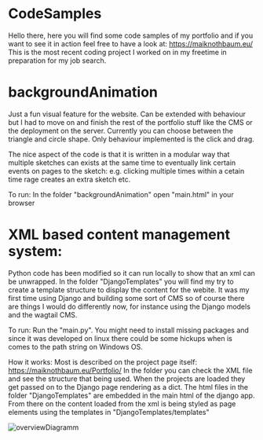 # CodeSamples

Hello there, here you will find some code samples of my portfolio and if you want to see it in action feel free to have a look at: https://maiknothbaum.eu/ 
This is the most recent coding project I worked on in my freetime in preparation for my job search. 

# backgroundAnimation

Just a fun visual feature for the website. Can be extended with behaviour but I had to move on and finish the rest of the portfolio stuff like the CMS or the deployment on the server. Currently you can choose between the triangle and circle shape. Only behaviour implemented is the click and drag.

The nice aspect of the code is that it is written in a modular way that multiple sketches can exists at the same time to eventually link certain events on pages to the sketch: e.g. clicking multiple times within a cetain time rage creates an extra sketch etc.

To run:
In the folder "backgroundAnimation" open "main.html" in your browser



# XML based content management system:
Python code has been modified so it can run locally to show that an xml can be unwrapped. In the folder "DjangoTemplates" you will find my try to create a template structure to display the content for the webite. It was my first time using Django and building some sort of CMS so of course there are things I would do differently now, for instance using the Django models and the wagtail CMS.

To run:
Run the "main.py". You might need to install missing packages and since it was developed on linux there could be some hickups when is comes to the path string on Windows OS.

How it works:
Most is described on the project page itself: https://maiknothbaum.eu/Portfolio/
In the folder you can check the XML file and see the structure that being used. When the projects are loaded they get passed on to the Django page rendering as a dict. The html files in the folder "DjangoTemplates" are embedded in the main html of the django app. From there on the content loaded from the xml is being styled as page elements using the templates in "DjangoTemplates/templates"

![overviewDiagramm](https://github.com/manotam/CodeSamples/assets/68347418/50158622-db3c-4361-81f8-e9537aeb1c2e)

